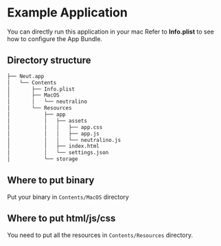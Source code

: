 # Example Application

You can directly run this application in your mac
Refer to **Info.plist** to see how to configure the App Bundle.

## Directory structure

```bash
├── Neut.app
│   └── Contents
│       ├── Info.plist
│       ├── MacOS
│       │   └── neutralino
│       └── Resources
│           ├── app
│           │   ├── assets
│           │   │   ├── app.css
│           │   │   ├── app.js
│           │   │   └── neutralino.js
│           │   ├── index.html
│           │   └── settings.json
│           └── storage
```

## Where to put binary

Put your binary in `Contents/MacOS` directory

## Where to put html/js/css

You need to put all the resources in `Contents/Resources` directory. 

